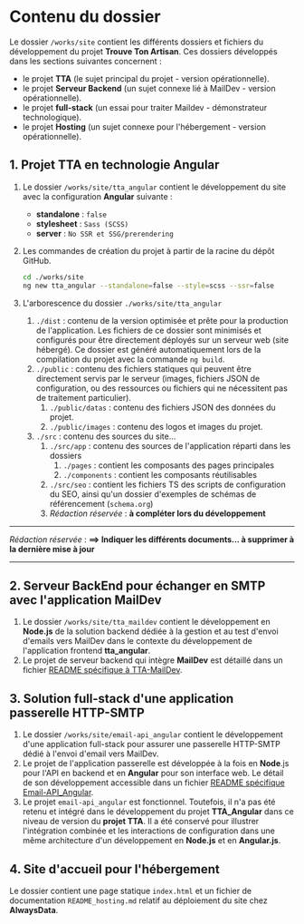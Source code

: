 # Contenu du dossier

Le dossier `/works/site` contient les différents dossiers et fichiers du développement du projet **Trouve Ton Artisan**.
Ces dossiers développés dans les sections suivantes concernent :

- le projet **TTA** (le sujet principal du projet - version opérationnelle).
- le projet **Serveur Backend** (un sujet connexe lié à MailDev - version opérationnelle).
- le projet **full-stack** (un essai pour traiter Maildev - démonstrateur technologique).
- le projet **Hosting** (un sujet connexe pour l'hébergement - version opérationnelle).

## 1. Projet TTA en technologie Angular

1. Le dossier `/works/site/tta_angular` contient le développement du site avec la configuration **Angular** suivante :

   - **standalone** : `false`
   - **stylesheet** : `Sass (SCSS)`
   - **server** : `No SSR et SSG/prerendering`

2. Les commandes de création du projet à partir de la racine du dépôt GitHub.

   ```bash
   cd ./works/site
   ng new tta_angular --standalone=false --style=scss --ssr=false
   ```

3. L'arborescence du dossier `./works/site/tta_angular`
   1. `./dist` : contenu de la version optimisée et prête pour la production de l'application. Les fichiers de ce dossier sont minimisés et configurés pour être directement déployés sur un serveur web (site hébergé). Ce dossier est généré automatiquement lors de la compilation du projet avec la commande `ng build`.
   2. `./public` : contenu des fichiers statiques qui peuvent être directement servis par le serveur (images, fichiers JSON de configuration, ou des ressources ou fichiers qui ne nécessitent pas de traitement particulier).
      1. `./public/datas` : contenu des fichiers JSON des données du projet.
      2. `./public/images` : contenu des logos et images du projet.
   3. `./src` : contenu des sources du site...
      1. `./src/app` : contenu des sources de l'application réparti dans les dossiers
         1. `./pages` : contient les composants des pages principales
         2. `./components` : contient les composants réutilisables
      2. `./src/seo` : contient les fichiers TS des scripts de configuration du SEO, ainsi qu'un dossier d'exemples de schémas de référencement (`schema.org`)
      3. _Rédaction réservée_ : **à compléter lors du développement**

---

_Rédaction réservée_ : **==> Indiquer les différents documents... à supprimer à la dernière mise à jour**

---

## 2. Serveur BackEnd pour échanger en SMTP avec l'application MailDev

1. Le dossier `/works/site/tta_maildev` contient le développement en **Node.js** de la solution backend dédiée à la gestion et au test d'envoi d'emails vers MailDev dans le contexte du développement de l'application frontend **tta_angular**.
2. Le projet de serveur backend qui intègre **MailDev** est détaillé dans un fichier [README spécifique à TTA-MailDev](./tta_maildev/README_TTA-MailDev.md).

## 3. Solution full-stack d'une application passerelle HTTP-SMTP

1. Le dossier `/works/site/email-api_angular` contient le développement d'une application full-stack pour assurer une passerelle HTTP-SMTP dédié à l'envoi d'email vers MailDev.
2. Le projet de l'application passerelle est développée à la fois en **Node**.js pour l'API en backend et en **Angular** pour son interface web. Le détail de son développement accessible dans un fichier [README spécifique Email-API_Angular](./email-api_angular/README-FR.md).
3. Le projet `email-api_angular` est fonctionnel. Toutefois, il n'a pas été retenu et intégré dans le développement du projet **TTA_Angular** dans ce niveau de version du **projet TTA**. Il a été conservé pour illustrer l'intégration combinée et les interactions de configuration dans une même architecture d'un développement en **Node.js** et en **Angular.js**.

## 4. Site d'accueil pour l'hébergement

Le dossier contient une page statique `index.html` et un fichier de documentation `README_hosting.md` relatif au déploiement du site chez **AlwaysData**.
